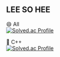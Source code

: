 ## LEE SO HEE
<!--
**0isohee/0isohee** is a ✨ _special_ ✨ repository because its `README.md` (this file) appears on your GitHub profile.

Here are some ideas to get you started:

- 🔭 I’m currently working on ...
- 🌱 I’m currently learning ...
- 👯 I’m looking to collaborate on ...
- 🤔 I’m looking for help with ...
- 💬 Ask me about ...
- 📫 How to reach me: ...
- 😄 Pronouns: ...
- ⚡ Fun fact: ...
-->

😄 All <br/>
[![Solved.ac Profile](http://mazassumnida.wtf/api/v2/generate_badge?boj=lili1940)](https://solved.ac/lili1940/)

🌱 C++ <br/>
[![Solved.ac Profile](http://mazassumnida.wtf/api/v2/generate_badge?boj=ddoing2)](https://solved.ac/ddoing2/)
